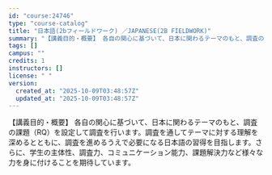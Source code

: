 ```yaml
---
id: "course:24746"
type: "course-catalog"
title: "日本語(2bフィールドワーク) ／JAPANESE(2B FIELDWORK)"
summary: "【講義目的・概要】 各自の関心に基づいて、日本に関わるテーマのもと、調査の課題（RQ）を設定して調査を行います。調査を通してテーマに対する理解を深めるとともに、調査を進めるうえで必要になる日本語の習得を目指します。さらに、学生の主体性、調査…"
tags: []
campus: ""
credits: 1
instructors: []
license: " "
version:
  created_at: "2025-10-09T03:48:57Z"
  updated_at: "2025-10-09T03:48:57Z"
---
```


【講義目的・概要】 各自の関心に基づいて、日本に関わるテーマのもと、調査の課題（RQ）を設定して調査を行います。調査を通してテーマに対する理解を深めるとともに、調査を進めるうえで必要になる日本語の習得を目指します。さらに、学生の主体性、調査力、コミュニケーション能力、課題解決力など様々な力を身に付けることを期待しています。
